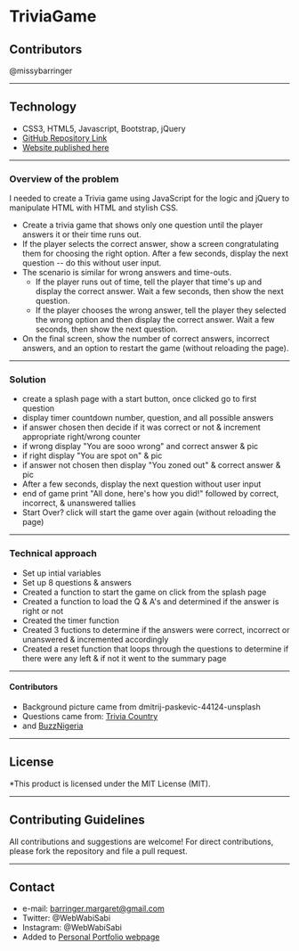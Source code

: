 # TriviaGame

## Contributors
@missybarringer
____________________________________
## Technology
* CSS3, HTML5, Javascript, Bootstrap, jQuery
* [GitHub Repository Link](https://github.com/missybarringer/TriviaGame.git)
* [Website published here](https://missybarringer.github.io/TriviaGame/)
____________________________________
### Overview of the problem

I needed to create a Trivia game using JavaScript for the logic and jQuery to manipulate HTML with HTML and stylish CSS.
* Create a trivia game that shows only one question until the player answers it or their time runs out.
* If the player selects the correct answer, show a screen congratulating them for choosing the right option. After a few seconds, display the next question -- do this without user input.
* The scenario is similar for wrong answers and time-outs.
  * If the player runs out of time, tell the player that time's up and display the correct answer. Wait a few seconds, then show the next question.
  * If the player chooses the wrong answer, tell the player they selected the wrong option and then display the correct answer. Wait a few seconds, then show the next question.
* On the final screen, show the number of correct answers, incorrect answers, and an option to restart the game (without reloading the page).
____________________________________
### Solution
* create a splash page with a start button, once clicked go to first question
* display timer countdown number, question, and all possible answers
* if answer chosen then decide if it was correct or not & increment appropriate right/wrong counter
* if wrong display "You are sooo wrong" and correct answer & pic
* if right display "You are spot on" & pic
* if answer not chosen then display "You zoned out" & correct answer & pic
* After a few seconds, display the next question without user input
* end of game print "All done, here's how you did!" followed by correct, incorrect, & unanswered tallies
* Start Over? click will start the game over again  (without reloading the page)
____________________________________
### Technical approach
* Set up intial variables
* Set up 8 questions & answers
* Created a function to start the game on click from the splash page
* Created a function to load the Q & A's and determined if the answer is right or not
* Created the timer function
* Created 3 fuctions to determine if the answers were correct, incorrect or unanswered & incremented accordingly
* Created a reset function that loops through the questions to determine if there were any left & if not it went to the summary page
____________________________________
#### Contributors
* Background picture came from dmitrij-paskevic-44124-unsplash
* Questions came from: [Trivia Country](https://www.triviacountry.com/336-legal-trivia-questions.htm)
* and [BuzzNigeria](https://buzznigeria.com/fun-trivia-questions-answers/)
____________________________________
## License
*This product is licensed under the MIT License (MIT).
____________________________________
## Contributing Guidelines
All contributions and suggestions are welcome!
For direct contributions, please fork the repository and file a pull request.
____________________________________
## Contact
* e-mail: barringer.margaret@gmail.com
* Twitter: @WebWabiSabi
* Instagram: @WebWabiSabi
* Added to [Personal Portfolio webpage](https://missybarringer.github.io/)

